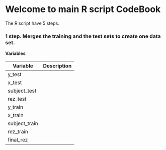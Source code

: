 
# Welcome to main R script CodeBook

The R script have 5 steps.

### 1 step. Merges the training and the test sets to create one data set.

**Variables**

Variable      | Description
--------------|------------
y_test        |
x_test        |
subject_test  |
rez_test      |
y_train       |
x_train       |
subject_train |
rez_train     |
final_rez     |

